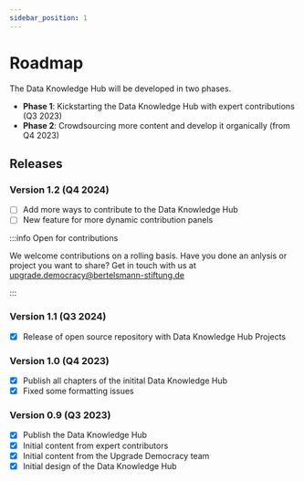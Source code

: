 ```yaml
---
sidebar_position: 1
---
```


# Roadmap

The Data Knowledge Hub will be developed in two phases.  
- **Phase 1**: Kickstarting the Data Knowledge Hub with expert contributions (Q3 2023) 
- **Phase 2**: Crowdsourcing more content and develop it organically (from Q4 2023) 

## Releases 

### Version 1.2 (Q4 2024) 

- [ ] Add more ways to contribute to the Data Knowledge Hub
- [ ] New feature for more dynamic contribution panels

:::info Open for contributions

We welcome contributions on a rolling basis. Have you done an anlysis or project you want to share? Get in touch with us at [upgrade.democracy@bertelsmann-stiftung.de](mailto:upgrade.democracy@bertelsmann-stiftung.de)

:::

### Version 1.1 (Q3 2024) 

- [X] Release of open source repository with Data Knowledge Hub Projects

### Version 1.0 (Q4 2023) 

- [X] Publish all chapters of the initital Data Knowledge Hub
- [X] Fixed some formatting issues

### Version 0.9 (Q3 2023)

- [X] Publish the Data Knowledge Hub
- [X] Initial content from expert contributors
- [X] Initial content from the Upgrade Democracy team
- [X] Initial design of the Data Knowledge Hub
